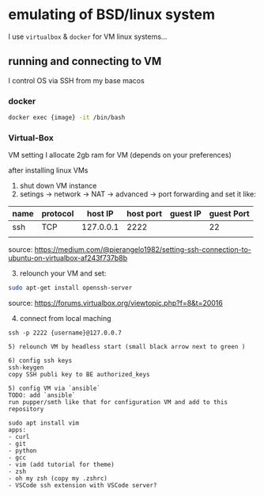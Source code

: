 # emulating of BSD/linux system


I use `virtualbox` & `docker` for VM linux systems...

## running and connecting to VM

I control OS via SSH from my base macos

### docker

```bash
docker exec {image} -it /bin/bash
```

### Virtual-Box
VM setting
I allocate 2gb ram for VM (depends on your preferences)

after installing linux VMs
1) shut down VM instance
2) setings -> network -> NAT -> advanced -> port forwarding and set it like:

| name | protocol | host IP   | host port | guest IP | guest Port |
|------|----------|-----------|-----------|----------|------------|
| ssh  | TCP      | 127.0.0.1 |  2222     |          | 22         |
|      |          |           |           |          |            |

source: https://medium.com/@pierangelo1982/setting-ssh-connection-to-ubuntu-on-virtualbox-af243f737b8b

3) relounch your VM and set:

```bash
sudo apt-get install openssh-server
```
source: https://forums.virtualbox.org/viewtopic.php?f=8&t=20016

4) connect from local maching
```
ssh -p 2222 {username}@127.0.0.7

5) relounch VM by headless start (small black arrow next to green )

6) config ssh keys
ssh-keygen
copy SSH publi key to BE authorized_keys

5) config VM via `ansible`
TODO: add `ansible`
run pupper/smth like that for configuration VM and add to this repository

sudo apt install vim
apps:
- curl
- git
- python
- gcc
- vim (add tutorial for theme)
- zsh
- oh my zsh (copy my .zshrc)
- VSCode ssh extension with VSCode server?
